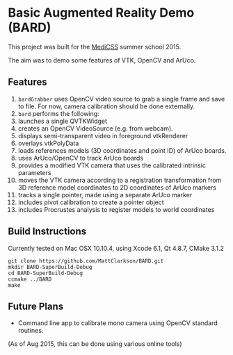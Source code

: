 Basic Augmented Reality Demo (BARD)
===================================

This project was built for the [MediCSS](http://www.medicss.cs.ucl.ac.uk/) summer school 2015.

The aim was to demo some features of VTK, OpenCV and ArUco.

Features
--------

 1. `bardGrabber` uses OpenCV video source to grab a single frame and save to file. For now, camera calibration should be done externally. 
 1. `bard` performs the following:
   1. launches a single QVTKWidget
   1. creates an OpenCV VideoSource (e.g. from webcam).
   1. displays semi-transparent video in foreground vtkRenderer
   1. overlays vtkPolyData
   1. loads references models (3D coordinates and point ID) of ArUco boards.
   1. uses ArUco/OpenCV to track ArUco boards
   1. provides a modified VTK camera that uses the calibrated intrinsic parameters
   1. moves the VTK camera according to a registration transformation from 3D reference model coordinates to 2D coordinates of ArUco markers
   1. tracks a single pointer, made using a separate ArUco marker
   1. includes pivot calibration to create a pointer object
   1. includes Procrustes analysis to register models to world coordinates

Build Instructions
------------------

Currently tested on Mac OSX 10.10.4, using Xcode 6.1, Qt 4.8.7, CMake 3.1.2

```
git clone https://github.com/MattClarkson/BARD.git
mkdir BARD-SuperBuild-Debug
cd BARD-SuperBuild-Debug
ccmake ../BARD
make
```

Future Plans
------------

 * Command line app to calibrate mono camera using OpenCV standard routines.

(As of Aug 2015, this can be done using various online tools)

